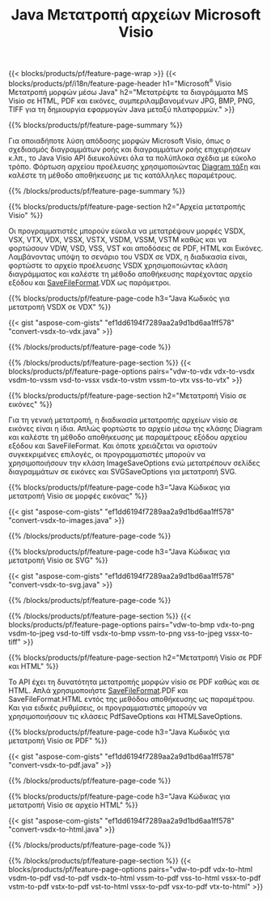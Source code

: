 ﻿---
title: Java Μετατροπή αρχείων Microsoft Visio
url: /el/java/conversion/
description: Μετατρέψτε τις μορφές Microsoft Visio VSDX VSX VDX VTX VSSX VSTX VSDM VSTM VSSM VDW VSD VST VSS σε εικόνες HTML και PDF με λίγες γραμμές κώδικα Java.
---
{{< blocks/products/pf/feature-page-wrap >}}
{{< blocks/products/pf/i18n/feature-page-header h1="Microsoft<sup>&reg;</sup> Visio Μετατροπή μορφών μέσω Java" h2="Μετατρέψτε τα διαγράμματα MS Visio σε HTML, PDF και εικόνες, συμπεριλαμβανομένων JPG, BMP, PNG, TIFF για τη δημιουργία εφαρμογών Java μεταξύ πλατφορμών." >}}

{{% blocks/products/pf/feature-page-summary %}}

Για οποιαδήποτε λύση απόδοσης μορφών Microsoft Visio, όπως ο σχεδιασμός διαγραμμάτων ροής και διαγραμμάτων ροής επιχειρήσεων κ.λπ., το Java Visio API διευκολύνει όλα τα πολύπλοκα σχέδια με εύκολο τρόπο. Φόρτωση αρχείου προέλευσης χρησιμοποιώντας [Diagram τάξη](https://apireference.aspose.com/diagram/java/com.aspose.diagram/Diagram) και καλέστε τη μέθοδο αποθήκευσης με τις κατάλληλες παραμέτρους.

{{% /blocks/products/pf/feature-page-summary %}}

{{% blocks/products/pf/feature-page-section h2="Αρχεία μετατροπής Visio" %}}

Οι προγραμματιστές μπορούν εύκολα να μετατρέψουν μορφές VSDX, VSX, VTX, VDX, VSSX, VSTX, VSDM, VSSM, VSTM καθώς και να φορτώσουν VDW, VSD, VSS, VST και αποδόσεις σε PDF, HTML και Εικόνες. Λαμβάνοντας υπόψη το σενάριο του VSDX σε VDX, η διαδικασία είναι, φορτώστε το αρχείο προέλευσης VSDX χρησιμοποιώντας κλάση διαγράμματος και καλέστε τη μέθοδο αποθήκευσης παρέχοντας αρχείο εξόδου και [SaveFileFormat](https://apireference.aspose.com/diagram/java/com.aspose.diagram/SaveFileFormat).VDX ως παράμετροι. 

{{% blocks/products/pf/feature-page-code h3="Java Κωδικός για μετατροπή VSDX σε VDX" %}}

{{< gist "aspose-com-gists" "ef1dd6194f7289aa2a9d1bd6aa1ff578" "convert-vsdx-to-vdx.java" >}}

{{% /blocks/products/pf/feature-page-code %}}

{{% /blocks/products/pf/feature-page-section %}}
{{< blocks/products/pf/feature-page-options pairs="vdw-to-vdx vdx-to-vsdx vsdm-to-vssm vsd-to-vssx vsdx-to-vstm vssm-to-vtx vss-to-vtx" >}}

{{% blocks/products/pf/feature-page-section h2="Μετατροπή Visio σε εικόνες" %}}

Για τη γενική μετατροπή, η διαδικασία μετατροπής αρχείων visio σε εικόνες είναι η ίδια. Απλώς φορτώστε το αρχείο μέσω της κλάσης Diagram και καλέστε τη μέθοδο αποθήκευσης με παραμέτρους εξόδου αρχείου εξόδου και SaveFileFormat. Και όποτε χρειάζεται να οριστούν συγκεκριμένες επιλογές, οι προγραμματιστές μπορούν να χρησιμοποιήσουν την κλάση ImageSaveOptions ενώ μετατρέπουν σελίδες διαγραμμάτων σε εικόνες και SVGSaveOptions για μετατροπή SVG.

{{% blocks/products/pf/feature-page-code h3="Java Κώδικας για μετατροπή Visio σε μορφές εικόνας" %}}

{{< gist "aspose-com-gists" "ef1dd6194f7289aa2a9d1bd6aa1ff578" "convert-vsdx-to-images.java" >}}

{{% /blocks/products/pf/feature-page-code %}}

{{% blocks/products/pf/feature-page-code h3="Java Κώδικας για μετατροπή Visio σε SVG" %}}

{{< gist "aspose-com-gists" "ef1dd6194f7289aa2a9d1bd6aa1ff578" "convert-vsdx-to-svg.java" >}}

{{% /blocks/products/pf/feature-page-code %}}

{{% /blocks/products/pf/feature-page-section %}}
{{< blocks/products/pf/feature-page-options pairs="vdw-to-bmp vdx-to-png vsdm-to-jpeg vsd-to-tiff vsdx-to-bmp vssm-to-png vss-to-jpeg vssx-to-tiff" >}}

{{% blocks/products/pf/feature-page-section h2="Μετατροπή Visio σε PDF και HTML" %}}

Το API έχει τη δυνατότητα μετατροπής μορφών visio σε PDF καθώς και σε HTML. Απλά χρησιμοποιήστε [SaveFileFormat](https://apireference.aspose.com/diagram/java/com.aspose.diagram/SaveFileFormat).PDF και SaveFileFormat.HTML εντός της μεθόδου αποθήκευσης ως παραμέτρου. Και για ειδικές ρυθμίσεις, οι προγραμματιστές μπορούν να χρησιμοποιήσουν τις κλάσεις PdfSaveOptions και HTMLSaveOptions.

{{% blocks/products/pf/feature-page-code h3="Java Κωδικός για μετατροπή Visio σε PDF" %}}

{{< gist "aspose-com-gists" "ef1dd6194f7289aa2a9d1bd6aa1ff578" "convert-vsdx-to-pdf.java" >}}

{{% /blocks/products/pf/feature-page-code %}}

{{% blocks/products/pf/feature-page-code h3="Java Κώδικας για μετατροπή Visio σε αρχείο HTML" %}}

{{< gist "aspose-com-gists" "ef1dd6194f7289aa2a9d1bd6aa1ff578" "convert-vsdx-to-html.java" >}}

{{% /blocks/products/pf/feature-page-code %}}

{{% /blocks/products/pf/feature-page-section %}}
{{< blocks/products/pf/feature-page-options pairs="vdw-to-pdf vdx-to-html vsdm-to-pdf vsd-to-pdf vsdx-to-html vssm-to-pdf vss-to-html vssx-to-pdf vstm-to-pdf vstx-to-pdf vst-to-html vssx-to-pdf vsx-to-pdf vtx-to-html" >}}